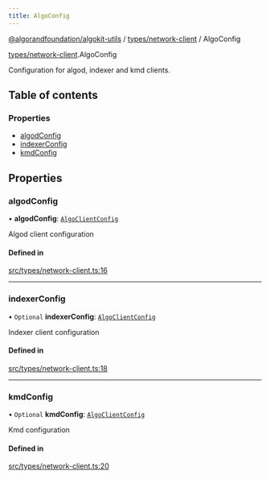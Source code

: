 ```yaml
---
title: AlgoConfig
---
```

[@algorandfoundation/algokit-utils](/reference/algokit-utils-ts/api/readme/) / [types/network-client](/reference/algokit-utils-ts/api/modules/types_network_client/) / AlgoConfig



[types/network-client](/reference/algokit-utils-ts/api/modules/types_network_client/).AlgoConfig

Configuration for algod, indexer and kmd clients.

## Table of contents

### Properties

- [algodConfig](#algodconfig)
- [indexerConfig](#indexerconfig)
- [kmdConfig](#kmdconfig)

## Properties

### algodConfig

• **algodConfig**: [`AlgoClientConfig`]()

Algod client configuration

#### Defined in

[src/types/network-client.ts:16](https://github.com/algorandfoundation/algokit-utils-ts/blob/main/src/types/network-client.ts#L16)

___

### indexerConfig

• `Optional` **indexerConfig**: [`AlgoClientConfig`]()

Indexer client configuration

#### Defined in

[src/types/network-client.ts:18](https://github.com/algorandfoundation/algokit-utils-ts/blob/main/src/types/network-client.ts#L18)

___

### kmdConfig

• `Optional` **kmdConfig**: [`AlgoClientConfig`]()

Kmd configuration

#### Defined in

[src/types/network-client.ts:20](https://github.com/algorandfoundation/algokit-utils-ts/blob/main/src/types/network-client.ts#L20)